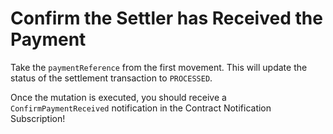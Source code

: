 # Confirm the Settler has Received the Payment

Take the `paymentReference` from the first movement.
This will update the status of the settlement transaction to `PROCESSED`.

Once the mutation is executed, you should receive a `ConfirmPaymentReceived` notification in the Contract Notification Subscription!

<div class="fsoBorder" >
    <div class="explorer" id="fsoConfirmPaymentReceived"></div>
</div>
<script>
const fsoEndPoint = 'http://localhost:6663/graphql';

ReactDOM.render(
React.createElement(GraphiQL, {
fetcher: GraphiQL.createFetcher({
  url: fsoEndPoint,
}),
defaultEditorToolsVisibility: true,
query: `mutation ConfirmPaymentReceived($paymentReference: String!) {
    confirmPaymentReceived(paymentReference: $paymentReference)
}`,
variables: '{ "paymentReference": "THE_FIRST_MOVEMEMENT_REF" }',
}),
document.getElementById('fsoConfirmPaymentReceived'),
);
</script>